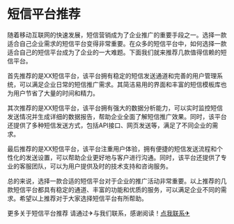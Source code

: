 # 短信平台推荐

随着移动互联网的快速发展，短信营销成为了企业推广的重要手段之一。选择一款适合自己企业需求的短信平台变得非常重要。在众多的短信平台中，如何选择一款适合自己的短信平台成为了企业的一大难题。下面我们就来推荐几款值得信赖的短信平台。

首先推荐的是XX短信平台，该平台拥有稳定的短信发送通道和完善的用户管理系统，可以满足企业日常的短信推广需求。其简洁易用的界面和丰富的短信模板库也为用户节省了大量的时间和精力。

其次推荐的是XX短信平台，该平台拥有强大的数据分析能力，可以实时监控短信发送情况并生成详细的数据报告，帮助企业全面了解短信推广效果。同时，该平台还提供了多种短信发送方式，包括API接口、网页发送等，满足了不同企业的需求。

最后推荐的是XX短信平台，该平台注重用户体验，拥有便捷的短信发送流程和个性化的发送设置，可以帮助企业更好地与客户进行沟通。同时，该平台还提供了专业的客服团队，可以为用户提供及时的技术支持和咨询服务。

总的来说，选择一款合适的短信平台对于企业的推广活动非常重要。以上推荐的几款短信平台都具有稳定的通道、丰富的功能和优质的服务，可以满足企业不同的需求。希望以上推荐对于大家选择短信平台有所帮助。

更多关于短信平台推荐 请通过✈与我们联系，感谢阅读！[点我联系✈](https://img.G208.com)